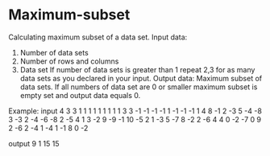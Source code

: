 # Maximum-subset
Calculating maximum subset of a data set.
Input data:
1. Number of data sets
2. Number of rows and columns
3. Data set
If number of data sets is greater than 1 repeat 2,3 for as many data sets as you declared in your input.
Output data: 
Maximum subset of data sets.
If all numbers of data set are 0 or smaller maximum subset is empty set and output data equals 0.

Example:
input
4
3 3
1 1 1
1 1 1
1 1 1
3 3
-1 -1 -1
-1 1 -1
-1 -1 1
4 8
-1 2 -3 5 -4 -8 3 -3
2 -4 -6 -8 2 -5 4 1
3 -2 9 -9 -1 10 -5 2
1 -3 5 -7 8 -2 2 -6
4 4
0 -2 -7 0
9 2 -6 2
-4 1 -4 1
-1 8 0 -2

output
9
1
15
15 
